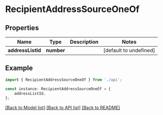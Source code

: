 # RecipientAddressSourceOneOf


## Properties

Name | Type | Description | Notes
------------ | ------------- | ------------- | -------------
**addressListId** | **number** |  | [default to undefined]

## Example

```typescript
import { RecipientAddressSourceOneOf } from './api';

const instance: RecipientAddressSourceOneOf = {
    addressListId,
};
```

[[Back to Model list]](../README.md#documentation-for-models) [[Back to API list]](../README.md#documentation-for-api-endpoints) [[Back to README]](../README.md)
